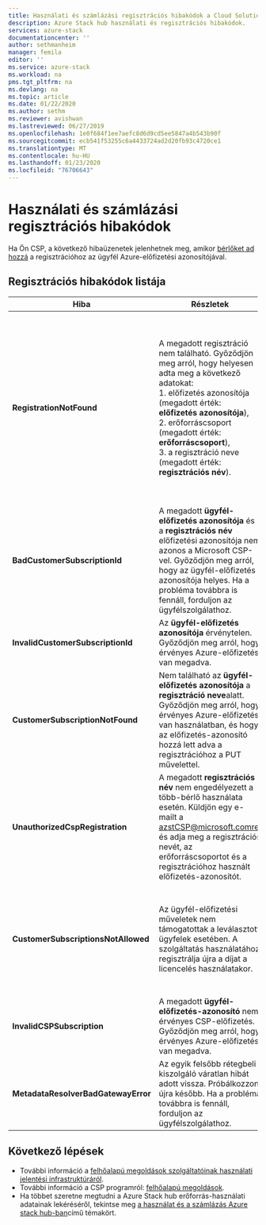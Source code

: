 ```yaml
---
title: Használati és számlázási regisztrációs hibakódok a Cloud Solution Providers for Azure Stack hub esetében | Microsoft Docs
description: Azure Stack hub használati és regisztrációs hibakódok.
services: azure-stack
documentationcenter: ''
author: sethmanheim
manager: femila
editor: ''
ms.service: azure-stack
ms.workload: na
pms.tgt_pltfrm: na
ms.devlang: na
ms.topic: article
ms.date: 01/22/2020
ms.author: sethm
ms.reviewer: avishwan
ms.lastreviewed: 06/27/2019
ms.openlocfilehash: 1e0f684f1ee7aefc8d6d9cd5ee5847a4b543b90f
ms.sourcegitcommit: ecb541f53255c6a4433724ad2d20fb93c4720ce1
ms.translationtype: MT
ms.contentlocale: hu-HU
ms.lasthandoff: 01/23/2020
ms.locfileid: "76706643"
---
```

# <a name="usage-and-billing-registration-error-codes"></a>Használati és számlázási regisztrációs hibakódok

Ha Ön CSP, a következő hibaüzenetek jelenhetnek meg, amikor [bérlőket ad hozzá](azure-stack-csp-ref-operations.md#add-tenant-to-registration) a regisztrációhoz az ügyfél Azure-előfizetési azonosítójával.

## <a name="list-of-registration-error-codes"></a>Regisztrációs hibakódok listája

| Hiba                           | Részletek                                                                                                                                                                                                                                                                                                                           | Megjegyzések                                                                                                                                                                                                                                                                                                                                                                                                                                                                                                                                                                                                            |
|---------------------------------|-----------------------------------------------------------------------------------------------------------------------------------------------------------------------------------------------------------------------------------------------------------------------------------------------------------------------------------|---------------------------------------------------------------------------------------------------------------------------------------------------------------------------------------------------------------------------------------------------------------------------------------------------------------------------------------------------------------------------------------------------------------------------------------------------------------------------------------------------------------------------------------------------------------------------------------------------------------------|
| **RegistrationNotFound**            | A megadott regisztráció nem található. Győződjön meg arról, hogy helyesen adta meg a következő adatokat:<br>1. előfizetés azonosítója (megadott érték: **előfizetés azonosítója**),<br>2. erőforráscsoport (megadott érték: **erőforráscsoport**),<br>3. a regisztráció neve (megadott érték: **regisztrációs név**).                             | Ez a hiba általában akkor fordul elő, ha a kezdeti regisztrációra mutató információk helytelenek. Ha ellenőriznie kell az erőforráscsoportot és a regisztráció nevét, megkeresheti a Azure Portalban az összes erőforrás listázásával. Ha egynél több regisztrációs erőforrást talál, tekintse meg a tulajdonságok **CloudDeploymentID** , és válassza ki azt a regisztrációt, amelynek **CloudDeploymentID** megfelel a felhőnek. A **CloudDeploymentID**megkereséséhez használhatja ezt a PowerShell-parancsot Azure stack hub-on:<br>`$azureStackStampInfo = Invoke-Command -Session $session -ScriptBlock { Get-AzureStackStampInformation }` |
| **BadCustomerSubscriptionId**       | A megadott **ügyfél-előfizetés azonosítója** és a **regisztrációs név** előfizetési azonosítója nem azonos a Microsoft CSP-vel. Győződjön meg arról, hogy az ügyfél-előfizetés azonosítója helyes. Ha a probléma továbbra is fennáll, forduljon az ügyfélszolgálathoz. | Ez a hiba akkor fordul elő, ha az ügyfél-előfizetés CSP-előfizetés, de egy olyan CSP-partnerre mutat, amely eltér a kezdeti regisztráció során használt előfizetéstől. Ez az ellenőrzés egy olyan helyzet elkerülését eredményezi, amely olyan CSP-partneri számlázást eredményezne, aki nem felelős a használt Azure Stack hubhoz.                                                                                                                                                                                                                                                                          |
| **InvalidCustomerSubscriptionId**   | Az **ügyfél-előfizetés azonosítója** érvénytelen. Győződjön meg arról, hogy érvényes Azure-előfizetés van megadva.                                                                                                                                                                         |                                                                                                                                                                                                                                                                                                                                                                                                                                                                                                                                                                                                                     |
| **CustomerSubscriptionNotFound**    | Nem található az **ügyfél-előfizetés azonosítója** a **regisztráció neve**alatt. Győződjön meg arról, hogy érvényes Azure-előfizetés van használatban, és hogy az előfizetés-azonosító hozzá lett adva a regisztrációhoz a PUT művelettel.                                                   | Ez a hiba akkor fordul elő, amikor egy bérlőt hozzáadtak egy előfizetéshez, és az ügyfél-előfizetés nem található a regisztrációhoz. Az ügyfél nem lett hozzáadva a regisztrációhoz, vagy az előfizetés-azonosító helytelenül lett írva.                                                                                                                                                                                                                                                                                                                                |
| **UnauthorizedCspRegistration**     | A megadott **regisztrációs név** nem engedélyezett a több-bérlő használata esetén. Küldjön egy e-mailt a azstCSP@microsoft.comre, és adja meg a regisztrációs nevét, az erőforráscsoportot és a regisztrációhoz használt előfizetés-azonosítót.                                                                                    | A bérlők felvételének megkezdése előtt jóvá kell hagynia a regisztrációt a Microsoft több bérlője számára.                                                                                                                                                                                                                                                                                                                                                                                             |
| **CustomerSubscriptionsNotAllowed** | Az ügyfél-előfizetési műveletek nem támogatottak a leválasztott ügyfelek esetében. A szolgáltatás használatához regisztrálja újra a díjat a licencelés használatakor.                                                                                                                                                                    | A regisztráció, amelyhez bérlőket kíván felvenni, a kapacitás regisztrálása; Ez azt eredményezi, hogy a regisztráció létrehozásakor a rendszer a `BillingModel Capacity` paramétert használta. A bérlők hozzáadására csak az Ön által használt használati regisztrációk engedélyezettek. A `BillingModel PayAsYouUse`paraméter használatával újra regisztrálnia kell.                                                                                                                                                                                                                                                                                          |
| **InvalidCSPSubscription**          | A megadott **ügyfél-előfizetés-azonosító** nem érvényes CSP-előfizetés. Győződjön meg arról, hogy érvényes Azure-előfizetés van megadva.                                                                                                                                                        | Ennek legvalószínűbb oka az, hogy az ügyfél-előfizetés típusa nem megfelelő.                                                                                                                                                                                                                                                                                                                                                                                                                                                                                                                                        |
| **MetadataResolverBadGatewayError** | Az egyik felsőbb rétegbeli kiszolgáló váratlan hibát adott vissza. Próbálkozzon újra később. Ha a probléma továbbra is fennáll, forduljon az ügyfélszolgálathoz.                                                                                                                                                                                                |                                                                                                                                                                                                                                                                                                                                                                                                                                                                                                                                                                                                                     |

## <a name="next-steps"></a>Következő lépések

- További információ a [felhőalapú megoldások szolgáltatóinak használati jelentési infrastruktúráról](azure-stack-csp-ref-infrastructure.md).
- További információ a CSP programról: [felhőalapú megoldások](https://partner.microsoft.com/solutions/microsoft-cloud-solutions).
- Ha többet szeretne megtudni a Azure Stack hub erőforrás-használati adatainak lekéréséről, tekintse meg [a használat és a számlázás Azure stack hub-ban](azure-stack-billing-and-chargeback.md)című témakört.
